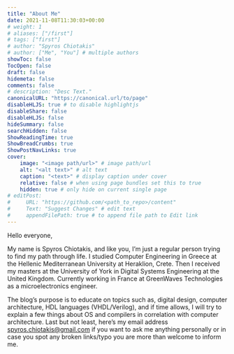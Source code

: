 ```yaml
---
title: "About Me"
date: 2021-11-08T11:30:03+00:00
# weight: 1
# aliases: ["/first"]
# tags: ["first"]
# author: "Spyros Chiotakis"
# author: ["Me", "You"] # multiple authors
showToc: false
TocOpen: false
draft: false
hidemeta: false
comments: false
# description: "Desc Text."
canonicalURL: "https://canonical.url/to/page"
disableHLJS: true # to disable highlightjs
disableShare: false
disableHLJS: false
hideSummary: false
searchHidden: false
ShowReadingTime: true
ShowBreadCrumbs: true
ShowPostNavLinks: true
cover:
    image: "<image path/url>" # image path/url
    alt: "<alt text>" # alt text
    caption: "<text>" # display caption under cover
    relative: false # when using page bundles set this to true
    hidden: true # only hide on current single page
# editPost:
#     URL: "https://github.com/<path_to_repo>/content"
#     Text: "Suggest Changes" # edit text
#     appendFilePath: true # to append file path to Edit link
---
```


Hello everyone,

My name is Spyros Chiotakis, and like you, I’m just a regular person trying to find my path through life. I studied Computer Engineering in Greece at the Hellenic Mediterranean University at Heraklion, Crete. Then I received my masters at the University of York in Digital Systems Engineering at the United Kingdom. Currently working in France at GreenWaves Technologies as a microelectronics engineer.

The blog’s purpose is to educate on topics such as, digital design, computer architecture, HDL languages (VHDL/Verilog), and if time allows, I will try to explain a few things about OS and compilers in correlation with computer architecture.
Last but not least, here’s my email address spyros.chiotakis@gmail.com if you want to ask me anything personally or in case you spot any broken links/typo you are more than welcome to inform me.
